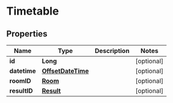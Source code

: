 # Timetable

## Properties
Name | Type | Description | Notes
------------ | ------------- | ------------- | -------------
**id** | **Long** |  |  [optional]
**datetime** | [**OffsetDateTime**](OffsetDateTime.md) |  |  [optional]
**roomID** | [**Room**](Room.md) |  |  [optional]
**resultID** | [**Result**](Result.md) |  |  [optional]
